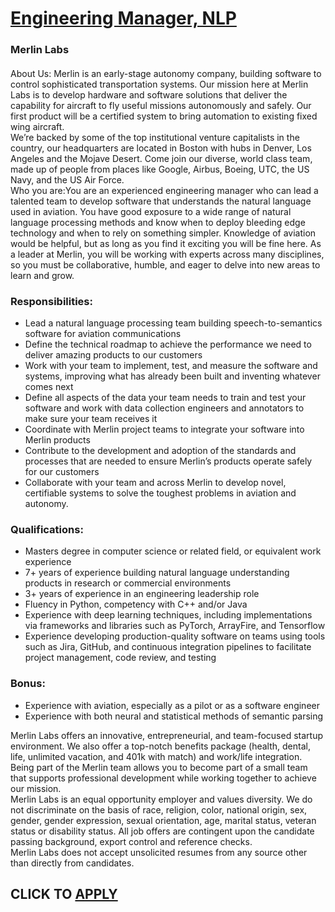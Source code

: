 # [Engineering Manager, NLP](https://www.remotewlb.com/apply/engineering-manager-nlp-68397)  
### Merlin Labs  
####  
About Us: Merlin is an early-stage autonomy company, building software to control sophisticated transportation systems. Our mission here at Merlin Labs is to develop hardware and software solutions that deliver the capability for aircraft to fly useful missions autonomously and safely. Our first product will be a certified system to bring automation to existing fixed wing aircraft.  
We’re backed by some of the top institutional venture capitalists in the country, our headquarters are located in Boston with hubs in Denver, Los Angeles and the Mojave Desert. Come join our diverse, world class team, made up of people from places like Google, Airbus, Boeing, UTC, the US Navy, and the US Air Force.  
Who you are:You are an experienced engineering manager who can lead a talented team to develop software that understands the natural language used in aviation. You have good exposure to a wide range of natural language processing methods and know when to deploy bleeding edge technology and when to rely on something simpler. Knowledge of aviation would be helpful, but as long as you find it exciting you will be fine here. As a leader at Merlin, you will be working with experts across many disciplines, so you must be collaborative, humble, and eager to delve into new areas to learn and grow.

### Responsibilities:

  * Lead a natural language processing team building speech-to-semantics software for aviation communications
  * Define the technical roadmap to achieve the performance we need to deliver amazing products to our customers
  * Work with your team to implement, test, and measure the software and systems, improving what has already been built and inventing whatever comes next
  * Define all aspects of the data your team needs to train and test your software and work with data collection engineers and annotators to make sure your team receives it
  * Coordinate with Merlin project teams to integrate your software into Merlin products
  * Contribute to the development and adoption of the standards and processes that are needed to ensure Merlin’s products operate safely for our customers
  * Collaborate with your team and across Merlin to develop novel, certifiable systems to solve the toughest problems in aviation and autonomy.

### Qualifications:

  * Masters degree in computer science or related field, or equivalent work experience
  * 7+ years of experience building natural language understanding products in research or commercial environments
  * 3+ years of experience in an engineering leadership role
  * Fluency in Python, competency with C++ and/or Java
  * Experience with deep learning techniques, including implementations via frameworks and libraries such as PyTorch, ArrayFire, and Tensorflow
  * Experience developing production-quality software on teams using tools such as Jira, GitHub, and continuous integration pipelines to facilitate project management, code review, and testing

### Bonus:

  * Experience with aviation, especially as a pilot or as a software engineer
  * Experience with both neural and statistical methods of semantic parsing
  

Merlin Labs offers an innovative, entrepreneurial, and team-focused startup environment. We also offer a top-notch benefits package (health, dental, life, unlimited vacation, and 401k with match) and work/life integration. Being part of the Merlin team allows you to become part of a small team that supports professional development while working together to achieve our mission.  
Merlin Labs is an equal opportunity employer and values diversity. We do not discriminate on the basis of race, religion, color, national origin, sex, gender, gender expression, sexual orientation, age, marital status, veteran status or disability status. All job offers are contingent upon the candidate passing background, export control and reference checks.  
Merlin Labs does not accept unsolicited resumes from any source other than directly from candidates.  
## CLICK TO [APPLY](https://www.remotewlb.com/apply/engineering-manager-nlp-68397)


